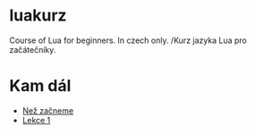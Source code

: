 luakurz
=======

Course of Lua for beginners. In czech only. /Kurz jazyka Lua pro začátečníky.

Kam dál
=======

- [Než začneme](start.md)
- [Lekce 1](lekce_1.md)
